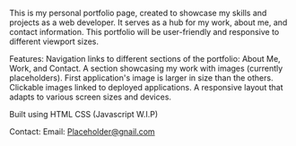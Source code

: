 This is my personal portfolio page, created to showcase my skills and projects as a web developer. 
It serves as a hub for my work, about me, and contact information. 
This portfolio will be user-friendly and responsive to different viewport sizes.

Features:
Navigation links to different sections of the portfolio: About Me, Work, and Contact.
A section showcasing my work with images (currently placeholders).
First application's image is larger in size than the others.
Clickable images linked to deployed applications.
A responsive layout that adapts to various screen sizes and devices.

Built using
HTML
CSS
(Javascript W.I.P)

Contact:
Email: Placeholder@gnail.com
